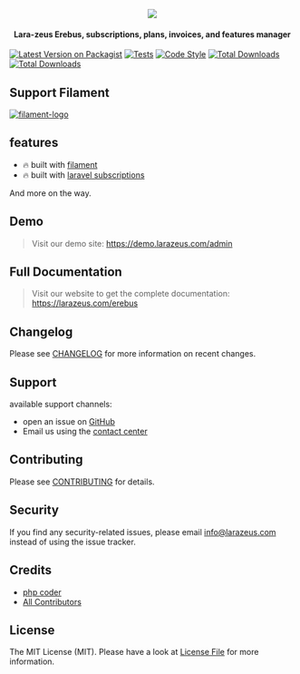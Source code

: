 <p align="center">
<a href="https://larazeus.com"><img src="https://larazeus.com/images/lara-zeus-erebus.png?v=1" /></a>
</p>

<h4 align="center">Lara-zeus Erebus, subscriptions, plans, invoices, and features manager</h4>

<p align="center">

[![Latest Version on Packagist](https://img.shields.io/packagist/v/lara-zeus/erebus.svg?style=flat-square)](https://packagist.org/packages/lara-zeus/erebus)
[![Tests](https://img.shields.io/github/actions/workflow/status/lara-zeus/erebus/run-tests.yml?label=tests&style=flat-square&branch=main)](https://github.com/lara-zeus/erebus/actions?query=workflow%3Arun-tests+branch%3Amain)
[![Code Style](https://img.shields.io/github/actions/workflow/status/lara-zeus/erebus/fix-php-code-style-issues.yml?label=code-style&flat-square)](https://github.com/lara-zeus/erebus/actions?query=workflow%3Afix-php-code-style-issues+branch%3Amain)
[![Total Downloads](https://img.shields.io/packagist/dt/lara-zeus/erebus.svg?style=flat-square)](https://packagist.org/packages/lara-zeus/erebus)
[![Total Downloads](https://img.shields.io/github/stars/lara-zeus/erebus?style=flat-square)](https://github.com/lara-zeus/erebus)

</p>

## Support Filament

<a href="https://github.com/sponsors/danharrin">
<img alt="filament-logo" src="https://larazeus.com/images/filament-sponsor-banner.png">
</a>

## features
- 🔥 built with [filament](https://filamentadmin.com)
- 🔥 built with [laravel subscriptions](https://github.com/still-code/laravel-subscriptions)

And more on the way.

## Demo

> Visit our demo site: https://demo.larazeus.com/admin


## Full Documentation

> Visit our website to get the complete documentation: https://larazeus.com/erebus

## Changelog

Please see [CHANGELOG](CHANGELOG.md) for more information on recent changes.

## Support
available support channels:

* open an issue on [GitHub](https://github.com/lara-zeus/erebus/issues)
* Email us using the [contact center](https://larazeus.com/contact-us)

## Contributing

Please see [CONTRIBUTING](CONTRIBUTING.md) for details.

## Security

If you find any security-related issues, please email info@larazeus.com instead of using the issue tracker.

## Credits

-   [php coder](https://github.com/atmonshi)
-   [All Contributors](../../contributors)

## License

The MIT License (MIT). Please have a look at [License File](LICENSE.md) for more information.
